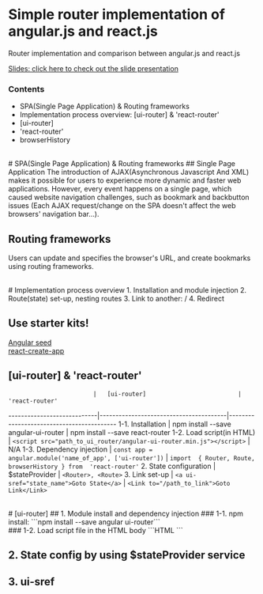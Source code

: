 # Simple router implementation of angular.js and react.js
Router implementation and comparison between angular.js and react.js

[Slides: click here to check out the slide presentation](http://slides.com/hanhyukcho/deck-1-2-3#/)

### Contents
* SPA(Single Page Application) & Routing frameworks
* Implementation process overview: [ui-router] & 'react-router'
* [ui-router]
* 'react-router'
* browserHistory

<br />
# SPA(Single Page Application) & Routing frameworks
## Single Page Application
The introduction of AJAX(Asynchronous Javascript And XML) makes it possible for users to experience more dynamic and faster web applications. However, every event happens on a single page, which caused website navigation challenges, such as bookmark and backbutton issues (Each AJAX request/change on the SPA doesn't affect the web browsers' navigation bar...).

## Routing frameworks
Users can update and specifies the browser's URL, and create bookmarks using routing frameworks.

<br />
# Implementation process overview
1. Installation and module injection
2. Route(state) set-up, nesting routes
3. Link to another: <Link to> / <ui-sref>
4. Redirect

## Use starter kits!
[Angular seed](https://github.com/angular/angular-seed) <br />
[react-create-app](https://facebook.github.io/react/blog/2016/07/22/create-apps-with-no-configuration.html)

## [ui-router] & 'react-router'
                            |   [ui-router]                          | 'react-router'
----------------------------|----------------------------------------|------------------------------------------
1-1. Installation | npm install --save angular-ui-router |  npm install --save react-router
1-2. Load script(in HTML) | ```<script src="path_to_ui_router/angular-ui-router.min.js"></script>```  |  N/A
1-3. Dependency injection | ```const app = angular.module('name_of_app', ['ui-router'])```  | ```import  { Router, Route, browserHistory } from  'react-router'```
2. State configuration | $stateProvider | ```<Router>, <Route>```
3. Link set-up |  ```<a ui-sref="state_name">Goto State</a>```  | ```<Link to="/path_to_link">Goto Link</Link>```

<br />
# [ui-router]
## 1. Module install and dependency injection
### 1-1. npm install: 
```npm install --save angular ui-router```<br />
### 1-2. Load script file in the HTML body
```HTML
<script src="staticDir/angular-ui-router/release/angular-ui-router.min.js"></script>
```


## 2. State config by using $stateProvider service
## 3. ui-sref

